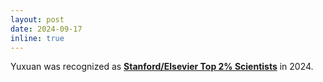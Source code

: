 ```yaml
---
layout: post
date: 2024-09-17
inline: true
---
```

Yuxuan was recognized as [**Stanford/Elsevier Top 2% Scientists**](https://elsevier.digitalcommonsdata.com/datasets/btchxktzyw/7) in 2024.